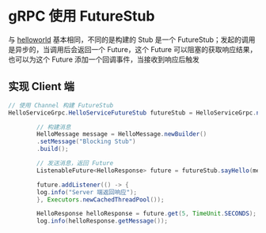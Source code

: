 # gRPC 使用 FutureStub

与 [helloworld](../helloworld) 基本相同，不同的是构建的 Stub 是一个 FutureStub；发起的调用是异步的，当调用后会返回一个 Future，这个 Future 可以阻塞的获取响应结果，也可以为这个 Future 添加一个回调事件，当接收到响应后触发

## 实现 Client 端

```java
// 使用 Channel 构建 FutureStub
HelloServiceGrpc.HelloServiceFutureStub futureStub = HelloServiceGrpc.newFutureStub(channel);

        // 构建消息
        HelloMessage message = HelloMessage.newBuilder()
        .setMessage("Blocking Stub")
        .build();

        // 发送消息，返回 Future
        ListenableFuture<HelloResponse> future = futureStub.sayHello(message);

        future.addListener(() -> {
        log.info("Server 端返回响应");
        }, Executors.newCachedThreadPool());

        HelloResponse helloResponse = future.get(5, TimeUnit.SECONDS);
        log.info(helloResponse.getMessage());
```
